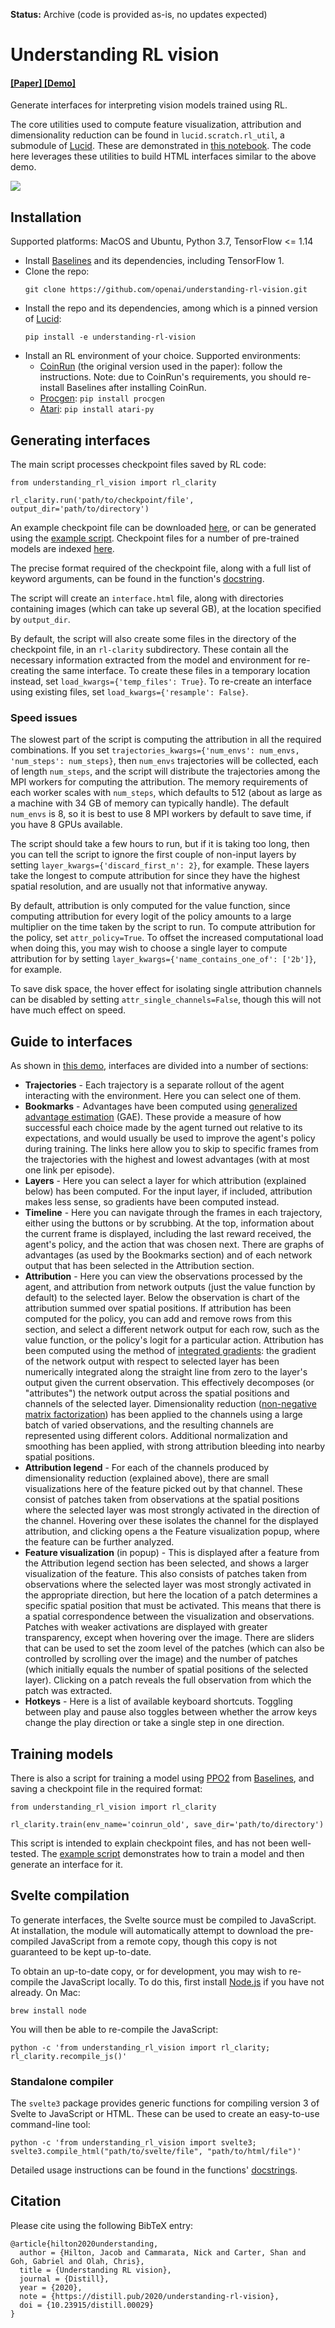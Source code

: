 **Status:** Archive (code is provided as-is, no updates expected)

# Understanding RL vision

#### [ [Paper] ](https://distill.pub/2020/understanding-rl-vision) [ [Demo] ](https://openaipublic.blob.core.windows.net/rl-clarity/attribution/demo/interface.html)

Generate interfaces for interpreting vision models trained using RL.

The core utilities used to compute feature visualization, attribution and dimensionality reduction can be found in `lucid.scratch.rl_util`, a submodule of [Lucid](https://github.com/tensorflow/lucid/). These are demonstrated in [this notebook](https://colab.research.google.com/github/tensorflow/lucid/blob/master/notebooks/misc/rl_util.ipynb). The code here leverages these utilities to build HTML interfaces similar to the above demo.

![](https://openaipublic.blob.core.windows.net/rl-clarity/attribution/demo.gif)

## Installation

Supported platforms: MacOS and Ubuntu, Python 3.7, TensorFlow <= 1.14

- Install [Baselines](https://github.com/openai/baselines) and its dependencies, including TensorFlow 1.
- Clone the repo:
    ```
    git clone https://github.com/openai/understanding-rl-vision.git
    ```
- Install the repo and its dependencies, among which is a pinned version of [Lucid](https://github.com/tensorflow/lucid):
    ```
    pip install -e understanding-rl-vision
    ```
- Install an RL environment of your choice. Supported environments:
    - [CoinRun](https://github.com/openai/coinrun) (the original version used in the paper): follow the instructions. Note: due to CoinRun's requirements, you should re-install Baselines after installing CoinRun.
    - [Procgen](https://github.com/openai/procgen): `pip install procgen`
    - [Atari](https://github.com/openai/atari-py): `pip install atari-py`

## Generating interfaces

The main script processes checkpoint files saved by RL code:
```
from understanding_rl_vision import rl_clarity

rl_clarity.run('path/to/checkpoint/file', output_dir='path/to/directory')
```

An example checkpoint file can be downloaded [here](https://openaipublic.blob.core.windows.net/rl-clarity/attribution/models/coinrun.jd), or can be generated using the [example script](understanding_rl_vision/rl_clarity/example.py). Checkpoint files for a number of pre-trained models are indexed [here](https://openaipublic.blob.core.windows.net/rl-clarity/attribution/models/index.html).

The precise format required of the checkpoint file, along with a full list of keyword arguments, can be found in the function's [docstring](understanding_rl_vision/rl_clarity/__init__.py).

The script will create an `interface.html` file, along with directories containing images (which can take up several GB), at the location specified by `output_dir`.

By default, the script will also create some files in the directory of the checkpoint file, in an `rl-clarity` subdirectory. These contain all the necessary information extracted from the model and environment for re-creating the same interface. To create these files in a temporary location instead, set `load_kwargs={'temp_files': True}`. To re-create an interface using existing files, set `load_kwargs={'resample': False}`.

### Speed issues

The slowest part of the script is computing the attribution in all the required combinations. If you set `trajectories_kwargs={'num_envs': num_envs, 'num_steps': num_steps}`, then `num_envs` trajectories will be collected, each of length `num_steps`, and the script will distribute the trajectories among the MPI workers for computing the attribution. The memory requirements of each worker scales with `num_steps`, which defaults to 512 (about as large as a machine with 34 GB of memory can typically handle). The default `num_envs` is 8, so it is best to use 8 MPI workers by default to save time, if you have 8 GPUs available.

The script should take a few hours to run, but if it is taking too long, then you can tell the script to ignore the first couple of non-input layers by setting `layer_kwargs={'discard_first_n': 2}`, for example. These layers take the longest to compute attribution for since they have the highest spatial resolution, and are usually not that informative anyway.

By default, attribution is only computed for the value function, since computing attribution for every logit of the policy amounts to a large multiplier on the time taken by the script to run. To compute attribution for the policy, set `attr_policy=True`. To offset the increased computational load when doing this, you may wish to choose a single layer to compute attribution for by setting `layer_kwargs={'name_contains_one_of': ['2b']}`, for example.

To save disk space, the hover effect for isolating single attribution channels can be disabled by setting `attr_single_channels=False`, though this will not have much effect on speed.

## Guide to interfaces

As shown in [this demo](https://openaipublic.blob.core.windows.net/rl-clarity/attribution/demo/interface.html), interfaces are divided into a number of sections:

- **Trajectories** - Each trajectory is a separate rollout of the agent interacting with the environment. Here you can select one of them.
- **Bookmarks** - Advantages have been computed using [generalized advantage estimation](https://arxiv.org/abs/1506.02438) (GAE). These provide a measure of how successful each choice made by the agent turned out relative to its expectations, and would usually be used to improve the agent's policy during training. The links here allow you to skip to specific frames from the trajectories with the highest and lowest advantages (with at most one link per episode).
- **Layers** - Here you can select a layer for which attribution (explained below) has been computed. For the input layer, if included, attribution makes less sense, so gradients have been computed instead.
- **Timeline** - Here you can navigate through the frames in each trajectory, either using the buttons or by scrubbing. At the top, information about the current frame is displayed, including the last reward received, the agent's policy, and the action that was chosen next. There are graphs of advantages (as used by the Bookmarks section) and of each network output that has been selected in the Attribution section.
- **Attribution** - Here you can view the observations processed by the agent, and attribution from network outputs (just the value function by default) to the selected layer. Below the observation is chart of the attribution summed over spatial positions. If attribution has been computed for the policy, you can add and remove rows from this section, and select a different network output for each row, such as the value function, or the policy's logit for a particular action. Attribution has been computed using the method of [integrated gradients](https://arxiv.org/abs/1703.01365): the gradient of the network output with respect to selected layer has been numerically integrated along the straight line from zero to the layer's output given the current observation. This effectively decomposes (or "attributes") the network output across the spatial positions and channels of the selected layer. Dimensionality reduction ([non-negative matrix factorization](https://en.wikipedia.org/wiki/Non-negative_matrix_factorization)) has been applied to the channels using a large batch of varied observations, and the resulting channels are represented using different colors. Additional normalization and smoothing has been applied, with strong attribution bleeding into nearby spatial positions.
- **Attribution legend** - For each of the channels produced by dimensionality reduction (explained above), there are small visualizations here of the feature picked out by that channel. These consist of patches taken from observations at the spatial positions where the selected layer was most strongly activated in the direction of the channel. Hovering over these isolates the channel for the displayed attribution, and clicking opens a the Feature visualization popup, where the feature can be further analyzed.
- **Feature visualization** (in popup) - This is displayed after a feature from the Attribution legend section has been selected, and shows a larger visualization of the feature. This also consists of patches taken from observations where the selected layer was most strongly activated in the appropriate direction, but here the location of a patch determines a specific spatial position that must be activated. This means that there is a spatial correspondence between the visualization and observations. Patches with weaker activations are displayed with greater transparency, except when hovering over the image. There are sliders that can be used to set the zoom level of the patches (which can also be controlled by scrolling over the image) and the number of patches (which initially equals the number of spatial positions of the selected layer). Clicking on a patch reveals the full observation from which the patch was extracted.
- **Hotkeys** - Here is a list of available keyboard shortcuts. Toggling between play and pause also toggles between whether the arrow keys change the play direction or take a single step in one direction.

## Training models

There is also a script for training a model using [PPO2](https://github.com/openai/baselines/tree/master/baselines/ppo2) from [Baselines](https://github.com/openai/baselines), and saving a checkpoint file in the required format:
```
from understanding_rl_vision import rl_clarity

rl_clarity.train(env_name='coinrun_old', save_dir='path/to/directory')
```

This script is intended to explain checkpoint files, and has not been well-tested. The [example script](understanding_rl_vision/rl_clarity/example.py) demonstrates how to train a model and then generate an interface for it.

## Svelte compilation

To generate interfaces, the Svelte source must be compiled to JavaScript. At installation, the module will automatically attempt to download the pre-compiled JavaScript from a remote copy, though this copy is not guaranteed to be kept up-to-date.

To obtain an up-to-date copy, or for development, you may wish to re-compile the JavaScript locally. To do this, first install [Node.js](https://nodejs.org/) if you have not already. On Mac:
```
brew install node
```
You will then be able to re-compile the JavaScript:
```
python -c 'from understanding_rl_vision import rl_clarity; rl_clarity.recompile_js()'
```

### Standalone compiler

The `svelte3` package provides generic functions for compiling version 3 of Svelte to JavaScript or HTML. These can be used to create an easy-to-use command-line tool:
```
python -c 'from understanding_rl_vision import svelte3; svelte3.compile_html("path/to/svelte/file", "path/to/html/file")'
```

Detailed usage instructions can be found in the functions' [docstrings](svelte3/compiling.py).

## Citation

Please cite using the following BibTeX entry:
```
@article{hilton2020understanding,
  author = {Hilton, Jacob and Cammarata, Nick and Carter, Shan and Goh, Gabriel and Olah, Chris},
  title = {Understanding RL vision},
  journal = {Distill},
  year = {2020},
  note = {https://distill.pub/2020/understanding-rl-vision},
  doi = {10.23915/distill.00029}
}
```
